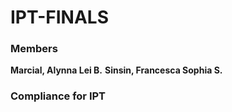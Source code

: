 # IPT-FINALS
### Members
**Marcial, Alynna Lei B.**
**Sinsin, Francesca Sophia S.**
### Compliance for IPT